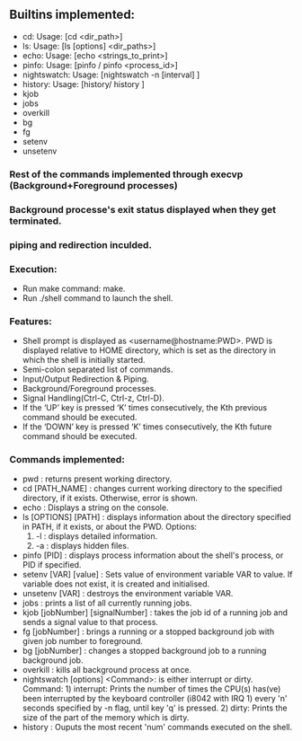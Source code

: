 ## Builtins implemented:
* cd: Usage: [cd <dir_path>]
* ls: Usage: [ls [options] <dir_paths>]
* echo: Usage: [echo <strings_to_print>]
* pinfo: Usage: [pinfo / pinfo <process_id>]
* nightswatch: Usage: [nightswatch -n [interval] <command>]
* history: Usage: [history/ history <num>]
* kjob 
* jobs
* overkill
* bg 
* fg
* setenv
* unsetenv


### Rest of the commands implemented through execvp (Background+Foreground processes)
### Background processe's exit status displayed when they get terminated.
### piping and redirection inculded.
### Execution:
* Run make command: make.
* Run ./shell command to launch the shell.

### Features:
* Shell prompt is displayed as <username@hostname:PWD>. PWD is displayed relative to HOME directory, which is set as the directory in which the shell is initially started.
* Semi-colon separated list of commands.
* Input/Output Redirection & Piping.
* Background/Foreground processes.
* Signal Handling(Ctrl-C, Ctrl-z, Ctrl-D).
* If the ‘UP’ key is pressed ‘K’ times consecutively, the K​th ​previous command should be executed.
* If the ‘DOWN’ key is pressed ‘K’ times consecutively, the K​th ​future command should be executed.
### Commands implemented:
* pwd : returns present working directory.
* cd [PATH_NAME] : changes current working directory to the specified directory, if it exists. Otherwise, error is shown.
* echo : Displays a string on the console.
* ls [OPTIONS] [PATH] : displays information about the directory specified in PATH, if it exists, or about the PWD.
  Options: 
    1) -l : displays detailed information.
    2) -a : displays hidden files.
* pinfo [PID] : displays process information about the shell's process, or PID if specified.
* setenv [VAR] [value] : Sets value of environment variable VAR to value. If variable does not exist, it is created and initialised.
* unsetenv [VAR] : destroys the environment variable VAR.
* jobs : prints a list of all currently running jobs.
* kjob [jobNumber] [signalNumber] : takes the job id of a running job and sends a signal value to that process.
* fg [jobNumber] : brings a running or a stopped background job with given job number to foreground.
* bg [jobNumber] : changes a stopped background job to a running background job.
* overkill : kills all background process at once.
* nightswatch [​options​] <​Command​>: <Command> is either interrupt or dirty. 
    Command:
      1) interrupt:  Prints the number of times the CPU(s) has(ve) been interrupted by the ​keyboard controller (i8042 with ​IRQ 1​) every 'n' seconds specified by -n flag, until key 'q' is pressed.
      2) dirty:  Prints the size of the part of the memory which is ​dirty​.
* history <num>: Ouputs the most recent 'num' commands executed on the shell.
